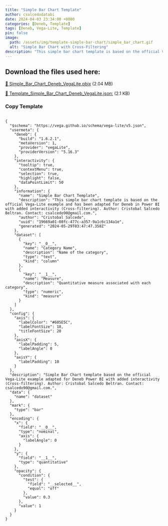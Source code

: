 ```yaml
---
title: "Simple Bar Chart Template"
author: csalcedodatabi
date: 2024-04-03 23:34:00 +0800
categories: [Deneb, Template]
tags: [Deneb, Vega-Lite, Template]
pin: false
image:
  path: /assets/img/template-simple-bar-chart/simple_bar_chart.gif
  alt: "Simple Bar Chart with Cross-Filtering"
description: "This simple bar chart template is based on the official Vega-Lite example and has been adapted for Deneb in Power BI with added interactivity (Cross-filtering)."
---
```


## Download the files used here:

[🔽 Simple_Bar_Chart_Deneb_VegaLite.pbix](https://github.com/CSalcedoDataBI/PowerBI-Deneb/raw/main/Simple_Bar_Chart/Files/Simple_Bar_Chart.pbix) (2.04 MB)

[🔽 Template_Simple_Bar_Chart_Deneb_VegaLite.json:](https://github.com/CSalcedoDataBI/PowerBI-Deneb/blob/34abf4e1d64e132a41cdc554d11e9c87843db620/Simple_Bar_Chart/Files/Simple_Bar_Chart.json) (2.1 KB)

### Copy Template

<pre class="highlight"><code>
{
  "$schema": "https://vega.github.io/schema/vega-lite/v5.json",
  "usermeta": {
    "deneb": {
      "build": "1.6.2.1",
      "metaVersion": 1,
      "provider": "vegaLite",
      "providerVersion": "5.16.3"
    },
    "interactivity": {
      "tooltip": true,
      "contextMenu": true,
      "selection": true,
      "highlight": false,
      "dataPointLimit": 50
    },
    "information": {
      "name": "Simple Bar Chart Template",
      "description": "This simple bar chart template is based on the official Vega-Lite example and has been adapted for Deneb in Power BI with added interactivity (Cross-filtering). Author: Cristobal Salcedo Beltran. Contact: csalcedo90@gmail.com.",
      "author": "Cristobal Salcedo",
      "uuid": "19669a01-08fc-477c-a357-9a1c6c134a1e",
      "generated": "2024-05-29T03:47:47.358Z"
    },
    "dataset": [
      {
        "key": "__0__",
        "name": "Category Name",
        "description": "Name of the category",
        "type": "text",
        "kind": "column"
      },
      {
        "key": "__1__",
        "name": "Measure",
        "description": "Quantitative measure associated with each category",
        "type": "numeric",
        "kind": "measure"
      }
    ]
  },
  "config": {
    "axis": {
      "labelColor": "#605E5C",
      "labelFontSize": 18,
      "titleFontSize": 20
    },
    "axisX": {
      "labelPadding": 5,
      "labelAngle": 0
    },
    "axisY": {
      "labelPadding": 10
    }
  },
  "description": "Simple Bar Chart template based on the official Vega-Lite example adapted for Deneb Power BI with added interactivity (Cross-filtering). Author: Cristobal Salcedo Beltran. Contact: csalcedo90@gmail.com.",
  "data": {
    "name": "dataset"
  },
  "mark": {
    "type": "bar"
  },
  "encoding": {
    "x": {
      "field": "__0__",
      "type": "nominal",
      "axis": {
        "labelAngle": 0
      }
    },
    "y": {
      "field": "__1__",
      "type": "quantitative"
    },
    "opacity": {
      "condition": {
        "test": {
          "field": "__selected__",
          "equal": "off"
        },
        "value": 0.3
      },
      "value": 1
    }
  }
}

</code></pre>
